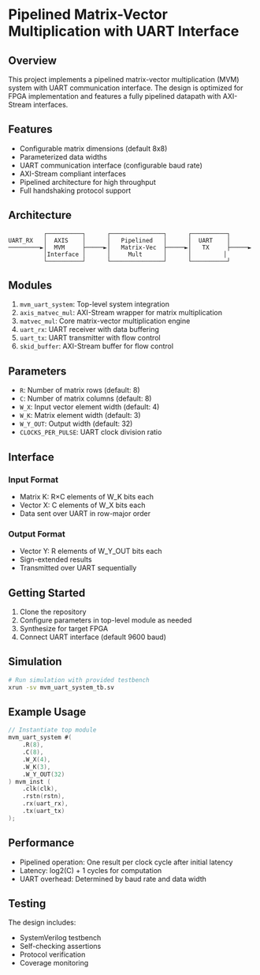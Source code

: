 # Pipelined Matrix-Vector Multiplication with UART Interface

## Overview
This project implements a pipelined matrix-vector multiplication (MVM) system with UART communication interface. The design is optimized for FPGA implementation and features a fully pipelined datapath with AXI-Stream interfaces.

## Features
- Configurable matrix dimensions (default 8x8)
- Parameterized data widths
- UART communication interface (configurable baud rate)
- AXI-Stream compliant interfaces
- Pipelined architecture for high throughput
- Full handshaking protocol support

## Architecture
```
          ┌──────────┐      ┌───────────────┐      ┌──────────┐
UART_RX   │  AXIS    │      │   Pipelined   │      │  UART    │
─────────►│  MVM     ├─────►│   Matrix-Vec  ├─────►│   TX     ├─────►
          │Interface │      │     Mult      │      │         │
          └──────────┘      └───────────────┘      └──────────┘
```

## Modules
1. `mvm_uart_system`: Top-level system integration
2. `axis_matvec_mul`: AXI-Stream wrapper for matrix multiplication
3. `matvec_mul`: Core matrix-vector multiplication engine
4. `uart_rx`: UART receiver with data buffering
5. `uart_tx`: UART transmitter with flow control
6. `skid_buffer`: AXI-Stream buffer for flow control

## Parameters
- `R`: Number of matrix rows (default: 8)
- `C`: Number of matrix columns (default: 8)
- `W_X`: Input vector element width (default: 4)
- `W_K`: Matrix element width (default: 3)
- `W_Y_OUT`: Output width (default: 32)
- `CLOCKS_PER_PULSE`: UART clock division ratio

## Interface
### Input Format
- Matrix K: R×C elements of W_K bits each
- Vector X: C elements of W_X bits each
- Data sent over UART in row-major order

### Output Format
- Vector Y: R elements of W_Y_OUT bits each
- Sign-extended results
- Transmitted over UART sequentially

## Getting Started
1. Clone the repository
2. Configure parameters in top-level module as needed
3. Synthesize for target FPGA
4. Connect UART interface (default 9600 baud)

## Simulation
```bash
# Run simulation with provided testbench
xrun -sv mvm_uart_system_tb.sv
```

## Example Usage
```verilog
// Instantiate top module
mvm_uart_system #(
    .R(8),
    .C(8),
    .W_X(4),
    .W_K(3),
    .W_Y_OUT(32)
) mvm_inst (
    .clk(clk),
    .rstn(rstn),
    .rx(uart_rx),
    .tx(uart_tx)
);
```

## Performance
- Pipelined operation: One result per clock cycle after initial latency
- Latency: log2(C) + 1 cycles for computation
- UART overhead: Determined by baud rate and data width

## Testing
The design includes:
- SystemVerilog testbench
- Self-checking assertions
- Protocol verification
- Coverage monitoring

